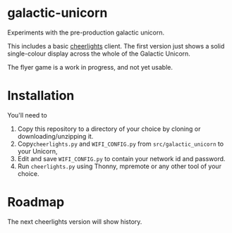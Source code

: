 # galactic-unicorn

Experiments with the pre-production galactic unicorn.

This includes a basic [cheerlights](https://cheerlights.com/) client.
The first version just shows a solid single-colour display across the
whole of the Galactic Unicorn.


The flyer game is a work in progress, and not yet usable.

# Installation

You'll need to

1. Copy this repository to a directory of your choice by cloning or downloading/unzipping it.
2. Copy`cheerlights.py` and `WIFI_CONFIG.py` from `src/galactic_unicorn` to your Unicorn, 
3. Edit and save `WIFI_CONFIG.py` to contain your network id and password.
5. Run `cheerlights.py` using Thonny, mpremote or any other tool of your choice.

# Roadmap

The next cheerlights version will show history.


